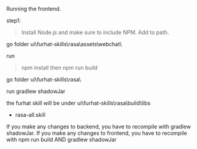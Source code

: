 Running the frontend.

step1:  
> Install Node.js and make sure to include NPM. Add to path.

go folder ui\furhat-skills\rasa\assets\webchat\

run
>npm install
then
>npm run build


go folder ui\furhat-skills\rasa\

run
gradlew shadowJar

the furhat skill will be under ui\furhat-skills\rasa\build\libs
* rasa-all.skill

If you make any changes to backend, you have to recompile with gradlew shadowJar.
If you make any changes to frontend, you have to recompile with npm run build AND gradlew shadowJar